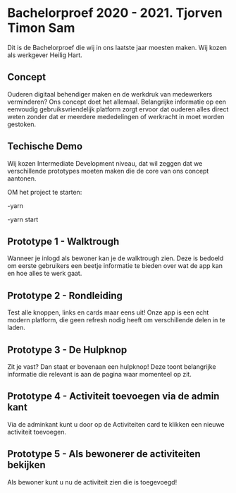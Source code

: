 # Bachelorproef 2020 - 2021. Tjorven Timon Sam

Dit is de Bachelorproef die wij in ons laatste jaar moesten maken. Wij kozen als werkgever Heilig Hart.

## Concept

Ouderen digitaal behendiger maken en de werkdruk van medewerkers verminderen? Ons concept doet het allemaal. Belangrijke informatie op een eenvoudig gebruiksvriendelijk platform zorgt ervoor dat ouderen alles direct weten zonder dat er meerdere mededelingen of werkracht in moet worden gestoken.

## Techische Demo

Wij kozen Intermediate Development niveau, dat wil zeggen dat we verschillende prototypes moeten maken die de core van ons concept aantonen.

OM het project te starten:

-yarn

-yarn start

## Prototype 1 - Walktrough

Wanneer je inlogd als bewoner kan je de walktrough zien. Deze is bedoeld om eerste gebruikers een beetje informatie te bieden over wat de app kan en hoe alles te werk gaat.

## Prototype 2 - Rondleiding

Test alle knoppen, links en cards maar eens uit! Onze app is een echt modern platform, die geen refresh nodig heeft om verschillende delen in te laden.

## Prototype 3 - De Hulpknop


Zit je vast? Dan staat er bovenaan een hulpknop! Deze toont belangrijke informatie die relevant is aan de pagina waar momenteel op zit.


## Prototype 4 - Activiteit toevoegen via de admin kant


Via de adminkant kunt u door op de Activiteiten card te klikken een nieuwe activiteit toevoegen. 


## Prototype 5 - Als bewonerer de activiteiten bekijken


Als bewoner kunt u nu de activiteit zien die is toegevoegd!





